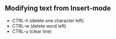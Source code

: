 
## Modifying text from Insert-mode
- CTRL-h (delete one character left)
- CTRL-w (delete word left)
- CTRL-u (clear line)
